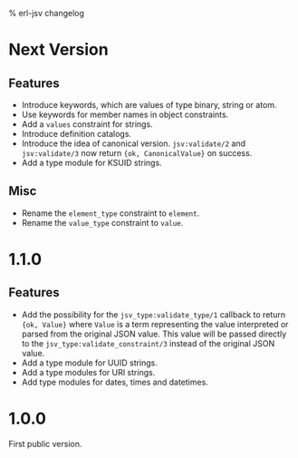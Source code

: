 % erl-jsv changelog

# Next Version
## Features
- Introduce keywords, which are values of type binary, string or atom.
- Use keywords for member names in object constraints.
- Add a `values` constraint for strings.
- Introduce definition catalogs.
- Introduce the idea of canonical version. `jsv:validate/2` and
  `jsv:validate/3` now return `{ok, CanonicalValue}` on success.
- Add a type module for KSUID strings.
## Misc
- Rename the `element_type` constraint to `element`.
- Rename the `value_type` constraint to `value`.

# 1.1.0
## Features
- Add the possibility for the `jsv_type:validate_type/1` callback to return
  `{ok, Value}` where `Value` is a term representing the value interpreted or
  parsed from the original JSON value. This value will be passed directly to
  the `jsv_type:validate_constraint/3` instead of the original JSON value.
- Add a type module for UUID strings.
- Add a type modules for URI strings.
- Add type modules for dates, times and datetimes.

# 1.0.0
First public version.
